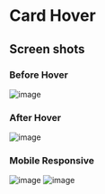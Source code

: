 # Card Hover
## Screen shots
### Before Hover
![image](https://user-images.githubusercontent.com/88220620/151030046-aed5151a-99b4-43d2-aea0-208242412252.png)
### After Hover
![image](https://user-images.githubusercontent.com/88220620/151030113-35de74b2-ecd8-4a12-9196-e1a5a2908cd4.png)
### Mobile Responsive
![image](https://user-images.githubusercontent.com/88220620/151030259-94d06bd4-ed4f-4d63-803e-c96fd4dbc433.png)
![image](https://user-images.githubusercontent.com/88220620/151030316-2e7f7cd2-589a-48d7-bc27-14522b0c6a9a.png)


